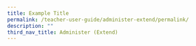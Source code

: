 ```yaml
---
title: Example Title
permalink: /teacher-user-guide/administer-extend/permalink/
description: ""
third_nav_title: Administer (Extend)
---
```

